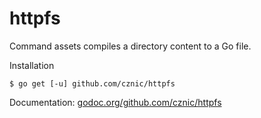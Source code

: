 # httpfs

Command assets compiles a directory content to a Go file.

Installation

    $ go get [-u] github.com/cznic/httpfs

Documentation: [godoc.org/github.com/cznic/httpfs](http://godoc.org/github.com/cznic/httpfs)
